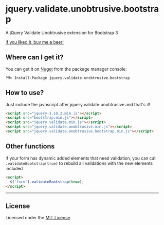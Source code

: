 jquery.validate.unobtrusive.bootstrap
=====================================

A jQuery Validate Unobtrusive extension for Bootstrap 3

[If you liked it, buy me a beer!](https://www.gittip.com/sandrocaseiro/)

## Where can I get it?

You can get it on [Nuget](http://nuget.org) from the package manager console:
```
PM> Install-Package jquery.validate.unobtrusive.bootstrap
```

## How to use?

Just include the javascript after jquery.validate.unobtrusive and that's it!

```html
<script src="jquery-1.10.2.min.js"></script>
<script src="bootstrap.min.js"></script>
<script src="jquery.validate.min.js"></script>
<script src="jquery.validate.unobtrusive.min.js"></script>
<script src="jquery.validate.unobtrusive.bootstrap.min.js"></script>
```

## Other functions

If your form has dynamic added elements that need validation, you can call `.validateBootstrap(true)` to rebuild all validations with the new elements included
```html
<script>
  $('form').validateBootstrap(true);
</script>
```

<hr />

## License

Licensed under the [MIT License](http://www.opensource.org/licenses/mit-license.php).
